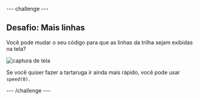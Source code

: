 --- challenge ---

## Desafio: Mais linhas

Você pode mudar o seu código para que as linhas da trilha sejam exibidas na tela?

![captura de tela](images/race-challenge1.png)

Se você quiser fazer a tartaruga ir ainda mais rápido, você pode usar `speed(0)`.

--- /challenge ---